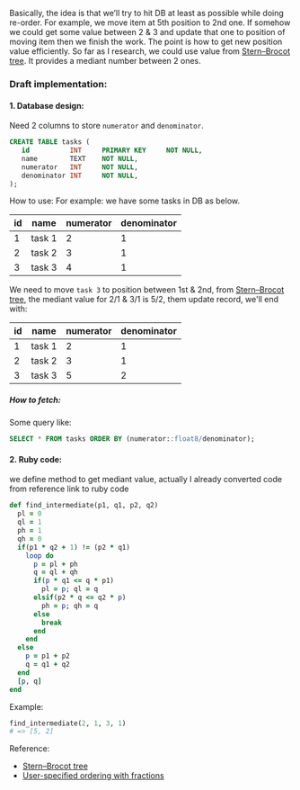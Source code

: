 Basically, the idea is that we’ll try to hit DB at least as possible while doing re-order. For example, we move item at 5th position to 2nd one. If somehow we could get some value between 2 & 3 and update that one to position of moving item then we finish the work. The point is how to get new position value efficiently. So far as I research, we could use value from [Stern–Brocot tree](https://en.wikipedia.org/wiki/Stern%E2%80%93Brocot_tree). It provides a mediant number between 2 ones.

### Draft implementation:	
#### 1. Database design: 
   Need 2 columns to store ```numerator``` and ```denominator```.
```sql
CREATE TABLE tasks (
   id          INT     PRIMARY KEY     NOT NULL,
   name        TEXT    NOT NULL,
   numerator   INT     NOT NULL,
   denominator INT     NOT NULL,
);

```
   How to use:
	For example: we have some tasks in DB as below. 

| id | name   | numerator | denominator |
|----|--------|-----------|-------------|
| 1  | task 1 | 2         | 1           |
| 2  | task 2 | 3         | 1           |
| 3  | task 3 | 4         | 1           |

We need to move ```task 3``` to position between 1st & 2nd, from [Stern–Brocot tree](https://en.wikipedia.org/wiki/Stern%E2%80%93Brocot_tree), the mediant value for 2/1 & 3/1 is 5/2, them update record, we'll end with:

| id | name   | numerator | denominator |
|----|--------|-----------|-------------|
| 1  | task 1 | 2         | 1           |
| 2  | task 2 | 3         | 1           |
| 3  | task 3 | 5         | 2           |

##### How to fetch:
Some query like:
```sql
SELECT * FROM tasks ORDER BY (numerator::float8/denominator);
```

#### 2. Ruby code: 
we define method to get mediant value, actually I already converted code from reference link to ruby code

```ruby
def find_intermediate(p1, q1, p2, q2)
  pl = 0
  ql = 1
  ph = 1
  qh = 0
  if(p1 * q2 + 1) != (p2 * q1)
    loop do
      p = pl + ph
      q = ql + qh
      if(p * q1 <= q * p1)
        pl = p; ql = q
      elsif(p2 * q <= q2 * p)
        ph = p; qh = q
      else
        break
      end
    end
  else
    p = p1 + p2
    q = q1 + q2
  end
  [p, q]
end
```
Example:
```ruby
find_intermediate(2, 1, 3, 1)
# => [5, 2]
```

Reference:
- [Stern–Brocot tree](https://en.wikipedia.org/wiki/Stern%E2%80%93Brocot_tree)
- [User-specified ordering with fractions](https://wiki.postgresql.org/wiki/User-specified_ordering_with_fractions)
